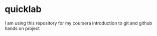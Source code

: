 # quicklab
I am using this repository for my coursera introduction to git and github hands on project 
